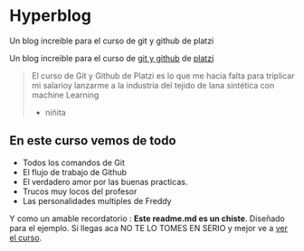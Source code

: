 # Hyperblog
Un blog increible para el curso de git y github de platzi

Un blog increible para el curso de [git y github](http://https://platzi.com/cursos/git-github/ "git y github") de [platzi](http://https://platzi.com "platzi")
>El curso de Git y Github de Platzi es lo que me hacia falta para triplicar mi salarioy lanzarme a la industria del tejido de lana sintética con machine Learning
> - niñita

## En este curso vemos de todo
* Todos los comandos de Git
* El flujo de trabajo de Github
* El verdadero amor por las buenas practicas.
* Trucos muy locos del profesor
* Las personalidades multiples de Freddy

Y como un amable recordatorio : **Este readme.md es un chiste**. Diseñado para el ejemplo. Si llegas aca NO TE LO TOMES EN SERIO y mejor ve a [ver el curso](http://https://platzi.com/cursos/git-github/ "ver el curso").
